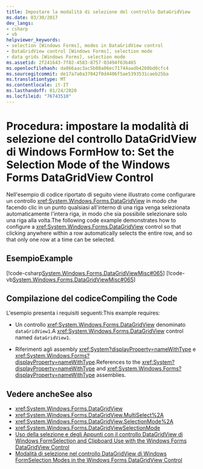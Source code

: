 ```yaml
---
title: Impostare la modalità di selezione del controllo DataGridView
ms.date: 03/30/2017
dev_langs:
- csharp
- vb
helpviewer_keywords:
- selection [Windows Forms], modes in DataGridView control
- DataGridView control [Windows Forms], selection mode
- data grids [Windows Forms], selection mode
ms.assetid: 2f241643-7f82-4583-8757-03494f63b465
ms.openlocfilehash: da866aac3ac5b08a06ec71744aadb4260bd0cfc4
ms.sourcegitcommit: de17a7a0a37042f0d4406f5ae5393531caeb25ba
ms.translationtype: MT
ms.contentlocale: it-IT
ms.lasthandoff: 01/24/2020
ms.locfileid: "76743510"
---
```

# <a name="how-to-set-the-selection-mode-of-the-windows-forms-datagridview-control"></a><span data-ttu-id="5b94b-102">Procedura: impostare la modalità di selezione del controllo DataGridView di Windows Form</span><span class="sxs-lookup"><span data-stu-id="5b94b-102">How to: Set the Selection Mode of the Windows Forms DataGridView Control</span></span>
<span data-ttu-id="5b94b-103">Nell'esempio di codice riportato di seguito viene illustrato come configurare un controllo <xref:System.Windows.Forms.DataGridView> in modo che facendo clic in un punto qualsiasi all'interno di una riga venga selezionata automaticamente l'intera riga, in modo che sia possibile selezionare solo una riga alla volta.</span><span class="sxs-lookup"><span data-stu-id="5b94b-103">The following code example demonstrates how to configure a <xref:System.Windows.Forms.DataGridView> control so that clicking anywhere within a row automatically selects the entire row, and so that only one row at a time can be selected.</span></span>  
  
## <a name="example"></a><span data-ttu-id="5b94b-104">Esempio</span><span class="sxs-lookup"><span data-stu-id="5b94b-104">Example</span></span>  
 [!code-csharp[System.Windows.Forms.DataGridViewMisc#065](~/samples/snippets/csharp/VS_Snippets_Winforms/System.Windows.Forms.DataGridViewMisc/CS/datagridviewmisc.cs#065)]
 [!code-vb[System.Windows.Forms.DataGridViewMisc#065](~/samples/snippets/visualbasic/VS_Snippets_Winforms/System.Windows.Forms.DataGridViewMisc/VB/datagridviewmisc.vb#065)]  
  
## <a name="compiling-the-code"></a><span data-ttu-id="5b94b-105">Compilazione del codice</span><span class="sxs-lookup"><span data-stu-id="5b94b-105">Compiling the Code</span></span>  
 <span data-ttu-id="5b94b-106">L'esempio presenta i requisiti seguenti:</span><span class="sxs-lookup"><span data-stu-id="5b94b-106">This example requires:</span></span>  
  
- <span data-ttu-id="5b94b-107">Un controllo <xref:System.Windows.Forms.DataGridView> denominato `dataGridView1`.</span><span class="sxs-lookup"><span data-stu-id="5b94b-107">A <xref:System.Windows.Forms.DataGridView> control named `dataGridView1`.</span></span>  
  
- <span data-ttu-id="5b94b-108">Riferimenti agli assembly <xref:System?displayProperty=nameWithType> e <xref:System.Windows.Forms?displayProperty=nameWithType>.</span><span class="sxs-lookup"><span data-stu-id="5b94b-108">References to the <xref:System?displayProperty=nameWithType> and <xref:System.Windows.Forms?displayProperty=nameWithType> assemblies.</span></span>  
  
## <a name="see-also"></a><span data-ttu-id="5b94b-109">Vedere anche</span><span class="sxs-lookup"><span data-stu-id="5b94b-109">See also</span></span>

- <xref:System.Windows.Forms.DataGridView>
- <xref:System.Windows.Forms.DataGridView.MultiSelect%2A>
- <xref:System.Windows.Forms.DataGridView.SelectionMode%2A>
- <xref:System.Windows.Forms.DataGridViewSelectionMode>
- [<span data-ttu-id="5b94b-110">Uso della selezione e degli Appunti con il controllo DataGridView di Windows Form</span><span class="sxs-lookup"><span data-stu-id="5b94b-110">Selection and Clipboard Use with the Windows Forms DataGridView Control</span></span>](selection-and-clipboard-use-with-the-windows-forms-datagridview-control.md)
- [<span data-ttu-id="5b94b-111">Modalità di selezione nel controllo DataGridView di Windows Form</span><span class="sxs-lookup"><span data-stu-id="5b94b-111">Selection Modes in the Windows Forms DataGridView Control</span></span>](selection-modes-in-the-windows-forms-datagridview-control.md)
